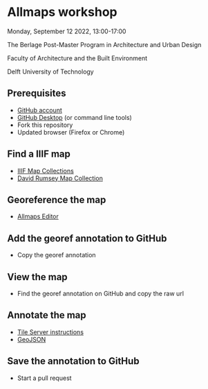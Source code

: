 # Allmaps workshop
Monday, September 12 2022, 13:00-17:00

The Berlage Post-Master Program in Architecture and Urban Design

Faculty of Architecture and the Built Environment

Delft University of Technology

## Prerequisites
- [GitHub account](https://github.com)
- [GitHub Desktop](https://desktop.github.com) (or command line tools)
- Fork this repository
- Updated browser (Firefox or Chrome)

## Find a IIIF map
- [IIIF Map Collections](https://observablehq.com/@bertspaan/iiif-map-collections?collection=@bertspaan/allmaps)
- [David Rumsey Map Collection](https://www.davidrumsey.com)

## Georeference the map
- [Allmaps Editor](https://editor.allmaps.org)

## Add the georef annotation to GitHub
- Copy the georef annotation

## View the map
- Find the georef annotation on GitHub and copy the raw url

## Annotate the map
- [Tile Server instructions](https://observablehq.com/@bertspaan/allmaps-tile-server)
- [GeoJSON](http://geojson.io)

## Save the annotation to GitHub
- Start a pull request
